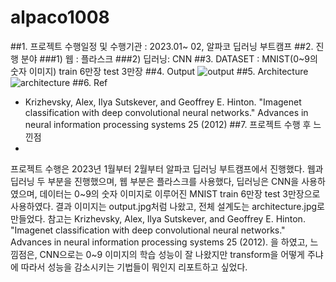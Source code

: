 # alpaco1008
 
##1. 프로젝트 수행일정 및 수행기관 : 2023.01~ 02, 알파코 딥러닝 부트캠프
##2. 진행 분야
 ###1) 웹 : 플라스크
 ###2) 딥러닝: CNN
##3. DATASET : MNIST(0~9의 숫자 이미지) train 6만장 test 3만장
##4. Output
![output](https://github.com/user-attachments/assets/d4bc35ad-c2a3-4dc2-9e76-a47c6222bf42)
##5. Architecture
![architecture](https://github.com/user-attachments/assets/9ba920fe-f1b2-48fc-8a5f-8edb876fdc7b)
##6. Ref
- Krizhevsky, Alex, Ilya Sutskever, and Geoffrey E. Hinton. "Imagenet classification with deep convolutional neural networks." Advances in neural information processing systems 25 (2012)
##7. 프로젝트 수행 후 느낀점
- 

프로젝트 수행은 2023년 1월부터 2월부터 알파코 딥러닝 부트캠프에서 진행했다. 웹과 딥러닝 두 부분을 진행했으며, 웹 부분은 플라스크를 사용했다, 딥러닝은 CNN을 사용하였으며, 데이터는 0~9의 숫자 이미지로 이루어진 MNIST train 6만장 test 3만장으로 사용하였다. 결과 이미지는 output.jpg처럼 나왔고, 전체 설계도는 architecture.jpg로 만들었다. 참고는 Krizhevsky, Alex, Ilya Sutskever, and Geoffrey E. Hinton. "Imagenet classification with deep convolutional neural networks." Advances in neural information processing systems 25 (2012). 을 하였고, 느낌점은, CNN으로는 0~9 이미지의 학습 성능이 잘 나왔지만 transform을 어떻게 주냐에 따라서 성능을 감소시키는 기법들이 뭐인지 리포트하고 싶었다.
